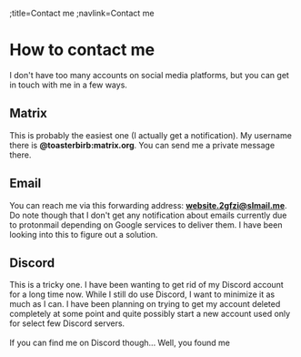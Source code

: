 ;title=Contact me
;navlink=Contact me

# How to contact me
I don't have too many accounts on social media platforms, but you can get in touch with me in a few ways.

## Matrix
This is probably the easiest one (I actually get a notification). My username there is **@toasterbirb:matrix.org**. You can send me a private message there.

## Email
You can reach me via this forwarding address: **website.2gfzi@slmail.me**. Do note though that I don't get any notification about emails currently due to protonmail depending on Google services to deliver them. I have been looking into this to figure out a solution.

## Discord
This is a tricky one. I have been wanting to get rid of my Discord account for a long time now. While I still do use Discord, I want to minimize it as much as I can. I have been planning on trying to get my account deleted completely at some point and quite possibly start a new account used only for select few Discord servers.
<br><br>
If you can find me on Discord though... Well, you found me
